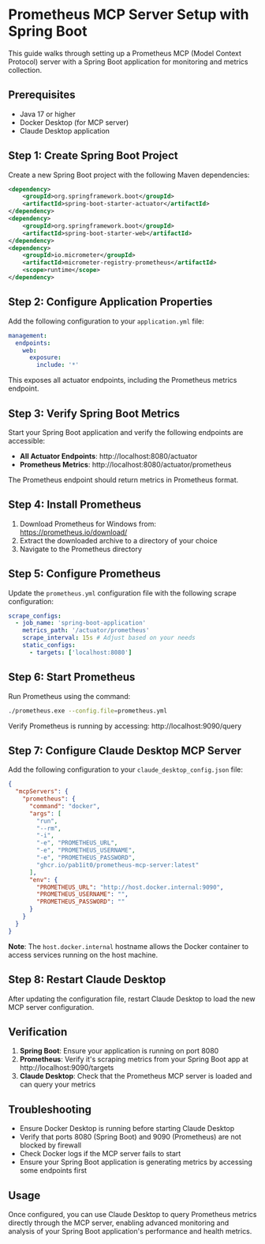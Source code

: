# Prometheus MCP Server Setup with Spring Boot

This guide walks through setting up a Prometheus MCP (Model Context Protocol) server with a Spring Boot application for monitoring and metrics collection.

## Prerequisites

- Java 17 or higher
- Docker Desktop (for MCP server)
- Claude Desktop application

## Step 1: Create Spring Boot Project

Create a new Spring Boot project with the following Maven dependencies:

```xml
<dependency>
    <groupId>org.springframework.boot</groupId>
    <artifactId>spring-boot-starter-actuator</artifactId>
</dependency>
<dependency>
    <groupId>org.springframework.boot</groupId>
    <artifactId>spring-boot-starter-web</artifactId>
</dependency>
<dependency>
    <groupId>io.micrometer</groupId>
    <artifactId>micrometer-registry-prometheus</artifactId>
    <scope>runtime</scope>
</dependency>
```

## Step 2: Configure Application Properties

Add the following configuration to your `application.yml` file:

```yaml
management:
  endpoints:
    web:
      exposure:
        include: '*'
```

This exposes all actuator endpoints, including the Prometheus metrics endpoint.

## Step 3: Verify Spring Boot Metrics

Start your Spring Boot application and verify the following endpoints are accessible:

- **All Actuator Endpoints**: http://localhost:8080/actuator
- **Prometheus Metrics**: http://localhost:8080/actuator/prometheus

The Prometheus endpoint should return metrics in Prometheus format.

## Step 4: Install Prometheus

1. Download Prometheus for Windows from: https://prometheus.io/download/
2. Extract the downloaded archive to a directory of your choice
3. Navigate to the Prometheus directory

## Step 5: Configure Prometheus

Update the `prometheus.yml` configuration file with the following scrape configuration:

```yaml
scrape_configs:
  - job_name: 'spring-boot-application'
    metrics_path: '/actuator/prometheus'
    scrape_interval: 15s # Adjust based on your needs
    static_configs:
      - targets: ['localhost:8080']
```

## Step 6: Start Prometheus

Run Prometheus using the command:
```bash
./prometheus.exe --config.file=prometheus.yml
```

Verify Prometheus is running by accessing: http://localhost:9090/query

## Step 7: Configure Claude Desktop MCP Server

Add the following configuration to your `claude_desktop_config.json` file:

```json
{
  "mcpServers": {
    "prometheus": {
      "command": "docker",
      "args": [
        "run",
        "--rm",
        "-i",
        "-e", "PROMETHEUS_URL",
        "-e", "PROMETHEUS_USERNAME",
        "-e", "PROMETHEUS_PASSWORD",
        "ghcr.io/pab1it0/prometheus-mcp-server:latest"
      ],
      "env": {
        "PROMETHEUS_URL": "http://host.docker.internal:9090",
        "PROMETHEUS_USERNAME": "",
        "PROMETHEUS_PASSWORD": ""
      }
    }
  }
}
```

**Note**: The `host.docker.internal` hostname allows the Docker container to access services running on the host machine.

## Step 8: Restart Claude Desktop

After updating the configuration file, restart Claude Desktop to load the new MCP server configuration.

## Verification

1. **Spring Boot**: Ensure your application is running on port 8080
2. **Prometheus**: Verify it's scraping metrics from your Spring Boot app at http://localhost:9090/targets
3. **Claude Desktop**: Check that the Prometheus MCP server is loaded and can query your metrics

## Troubleshooting

- Ensure Docker Desktop is running before starting Claude Desktop
- Verify that ports 8080 (Spring Boot) and 9090 (Prometheus) are not blocked by firewall
- Check Docker logs if the MCP server fails to start
- Ensure your Spring Boot application is generating metrics by accessing some endpoints first

## Usage

Once configured, you can use Claude Desktop to query Prometheus metrics directly through the MCP server, enabling advanced monitoring and analysis of your Spring Boot application's performance and health metrics.
